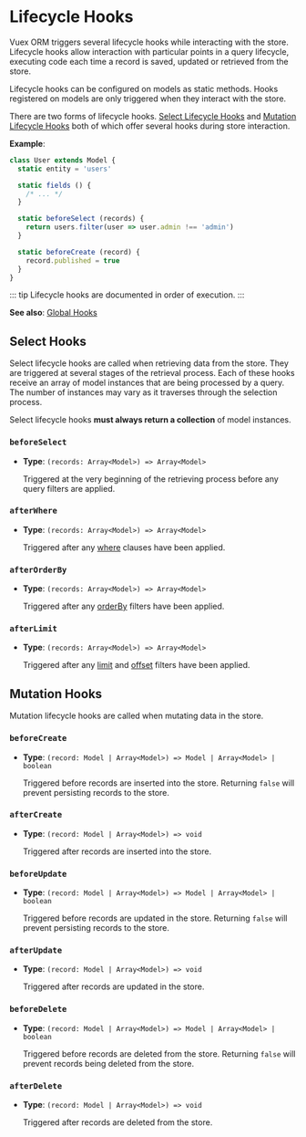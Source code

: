 # Lifecycle Hooks

Vuex ORM triggers several lifecycle hooks while interacting with the store. Lifecycle hooks allow interaction with particular points in a query lifecycle, executing code each time a record is saved, updated or retrieved from the store.

Lifecycle hooks can be configured on models as static methods. Hooks registered on models are only triggered when they interact with the store.

There are two forms of lifecycle hooks. [Select Lifecycle Hooks](#select-hooks) and [Mutation Lifecycle Hooks](#mutation-hooks) both of which offer several hooks during store interaction.

**Example**:

```js
class User extends Model {
  static entity = 'users'

  static fields () {
    /* ... */
  }

  static beforeSelect (records) {
    return users.filter(user => user.admin !== 'admin')
  }

  static beforeCreate (record) {
    record.published = true
  }
}
```

::: tip
Lifecycle hooks are documented in order of execution.
:::

**See also**: [Global Hooks](/api/query/query.md#hooks)


## Select Hooks

Select lifecycle hooks are called when retrieving data from the store. They are triggered at several stages of the retrieval process. Each of these hooks receive an array of model instances that are being processed by a query. The number of instances may vary as it traverses through the selection process.

Select lifecycle hooks **must always return a collection** of model instances.

### `beforeSelect`

- **Type**: `(records: Array<Model>) => Array<Model>`

  Triggered at the very beginning of the retrieving process before any query filters are applied.

### `afterWhere`

- **Type**: `(records: Array<Model>) => Array<Model>`

  Triggered after any [where](/api/query/query.md#where) clauses have been applied.

### `afterOrderBy`

- **Type**: `(records: Array<Model>) => Array<Model>`

  Triggered after any [orderBy](/api/query/query.md#orderby) filters have been applied.

### `afterLimit`

- **Type**: `(records: Array<Model>) => Array<Model>`

  Triggered after any [limit](/api/query/query.md#limit) and [offset](/api/query/query.md#offset) filters have been applied.


## Mutation Hooks

Mutation lifecycle hooks are called when mutating data in the store.

### `beforeCreate`

- **Type**: `(record: Model | Array<Model>) => Model | Array<Model> | boolean`

  Triggered before records are inserted into the store. Returning `false` will prevent persisting records to the store.

### `afterCreate`

- **Type**: `(record: Model | Array<Model>) => void`

  Triggered after records are inserted into the store.

### `beforeUpdate`

- **Type**: `(record: Model | Array<Model>) => Model | Array<Model> | boolean`

  Triggered before records are updated in the store. Returning `false` will prevent persisting records to the store.

### `afterUpdate`

- **Type**: `(record: Model | Array<Model>) => void`

  Triggered after records are updated in the store.

### `beforeDelete`

- **Type**: `(record: Model | Array<Model>) => Model | Array<Model> | boolean`

  Triggered before records are deleted from the store. Returning `false` will prevent records being deleted from the store.

### `afterDelete`

- **Type**: `(record: Model | Array<Model>) => void`

  Triggered after records are deleted from the store.
